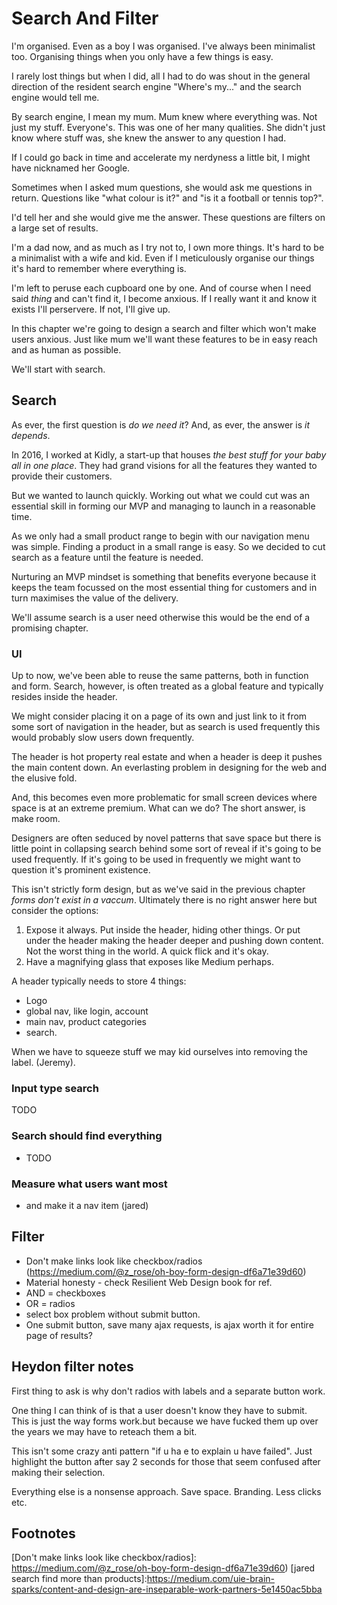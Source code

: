 # Search And Filter

I'm organised. Even as a boy I was organised. I've always been minimalist too. Organising things when you only have a few things is easy.

I rarely lost things but when I did, all I had to do was shout in the general direction of the resident search engine "Where's my..." and the search engine would tell me.

By search engine, I mean my mum. Mum knew where everything was. Not just my stuff. Everyone's. This was one of her many qualities. She didn't just know where stuff was, she knew the answer to any question I had.

If I could go back in time and accelerate my nerdyness a little bit, I might have nicknamed her Google.

Sometimes when I asked mum questions, she would ask me questions in return. Questions like "what colour is it?" and "is it a football or tennis top?".

I'd tell her and she would give me the answer. These questions are filters on a large set of results.

I'm a dad now, and as much as I try not to, I own more things. It's hard to be a minimalist with a wife and kid. Even if I meticulously organise our things it's hard to remember where everything is.

I'm left to peruse each cupboard one by one. And of course when I need said *thing* and can't find it, I become anxious. If I really want it and know it exists I'll perservere. If not, I'll give up.

In this chapter we're going to design a search and filter which won't make users anxious. Just like mum we'll want these features to be in easy reach and as human as possible.

We'll start with search.

## Search

As ever, the first question is *do we need it*? And, as ever, the answer is *it depends*.

In 2016, I worked at Kidly, a start-up that houses *the best stuff for your baby all in one place*. They had grand visions for all the features they wanted to provide their customers.

But we wanted to launch quickly. Working out what we could cut was an essential skill in forming our MVP and managing to launch in a reasonable time.

As we only had a small product range to begin with our navigation menu was simple. Finding a product in a small range is easy. So we decided to cut search as a feature until the feature is needed.

Nurturing an MVP mindset is something that benefits everyone because it keeps the team focussed on the most essential thing for customers and in turn maximises the value of the delivery.

We'll assume search is a user need otherwise this would be the end of a promising chapter.

### UI

Up to now, we've been able to reuse the same patterns, both in function and form. Search, however, is often treated as a global feature and typically resides inside the header.

We might consider placing it on a page of its own and just link to it from some sort of navigation in the header, but as search is used frequently this would probably slow users down frequently.

The header is hot property real estate and when a header is deep it pushes the main content down. An everlasting problem in designing for the web and the elusive fold.

And, this becomes even more problematic for small screen devices where space is at an extreme premium. What can we do? The short answer, is make room.

Designers are often seduced by novel patterns that save space but there is little point in collapsing search behind some sort of reveal if it's going to be used frequently. If it's going to be used in frequently we might want to question it's prominent existence.

This isn't strictly form design, but as we've said in the previous chapter *forms don't exist in a vaccum*. Ultimately there is no right answer here but consider the options:

1. Expose it always. Put inside the header, hiding other things. Or put under the header making the header deeper and pushing down content. Not the worst thing in the world. A quick flick and it's okay.
2. Have a magnifying glass that exposes like Medium perhaps.

A header typically needs to store 4 things:

- Logo
- global nav, like login, account
- main nav, product categories
- search.

When we have to squeeze stuff we may kid ourselves into removing the label. (Jeremy).

### Input type search

TODO

### Search should find everything

- TODO

### Measure what users want most

- and make it a nav item (jared)

## Filter

- Don't make links look like checkbox/radios (https://medium.com/@z_rose/oh-boy-form-design-df6a71e39d60)
- Material honesty - check Resilient Web Design book for ref.
- AND = checkboxes
- OR = radios
- select box problem without submit button.
- One submit button, save many ajax requests, is ajax worth it for entire page of results?

## Heydon filter notes

First thing to ask is why don't radios with labels and a separate button work.

One thing I can think of is that a user doesn't know they have to submit.  This is just the way forms work.but because we have fucked them up over the years we may have to reteach them a bit.

This isn't some crazy anti pattern "if u ha e to explain u have failed". Just highlight the button after say 2 seconds for those that seem confused after making their selection.

Everything else is a nonsense approach. Save space. Branding. Less clicks etc.

## Footnotes

[Facet search]: https://articles.uie.com/faceted_search/
[Don't make links look like checkbox/radios]: https://medium.com/@z_rose/oh-boy-form-design-df6a71e39d60)
[jared search find more than products]:https://medium.com/uie-brain-sparks/content-and-design-are-inseparable-work-partners-5e1450ac5bba

